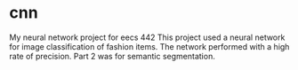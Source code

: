 # cnn
My neural network project for eecs 442
This project used a neural network for image classification of fashion items. The network performed with a high rate of precision. Part 2 was for semantic segmentation. 
